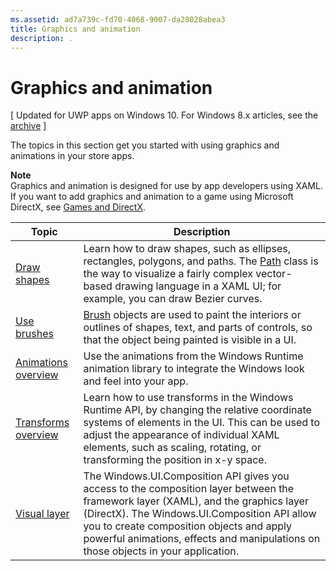 ```yaml
---
ms.assetid: ad7a739c-fd70-4068-9007-da28028abea3
title: Graphics and animation
description: .
---
```

# Graphics and animation

\[ Updated for UWP apps on Windows 10. For Windows 8.x articles, see the [archive](http://go.microsoft.com/fwlink/p/?linkid=619132) \]

The topics in this section get you started with using graphics and animations in your store apps.

**Note**  
Graphics and animation is designed for use by app developers using XAML. If you want to add graphics and animation to a game using Microsoft DirectX, see [Games and DirectX](https://msdn.microsoft.com/library/windows/apps/Mt228375).

 

| Topic | Description |
|-------|-------------|
| [Draw shapes](drawing-shapes.md) | Learn how to draw shapes, such as ellipses, rectangles, polygons, and paths. The [Path](https://msdn.microsoft.com/library/windows/apps/BR243355) class is the way to visualize a fairly complex vector-based drawing language in a XAML UI; for example, you can draw Bezier curves. |
| [Use brushes](using-brushes.md) | [Brush](https://msdn.microsoft.com/library/windows/apps/BR228076) objects are used to paint the interiors or outlines of shapes, text, and parts of controls, so that the object being painted is visible in a UI. |
| [Animations overview](animations-overview.md) | Use the animations from the Windows Runtime animation library to integrate the Windows look and feel into your app. |
| [Transforms overview](transforms-overview.md)  | Learn how to use transforms in the Windows Runtime API, by changing the relative coordinate systems of elements in the UI. This can be used to adjust the appearance of individual XAML elements, such as scaling, rotating, or transforming the position in x-y space. |
| [Visual layer](visual-layer.md) | The Windows.UI.Composition API gives you access to the composition layer between the framework layer (XAML), and the graphics layer (DirectX). The Windows.UI.Composition API allow you to create composition objects and apply powerful animations, effects and manipulations on those objects in your application. |

 

 

 






<!--HONumber=Jun16_HO1-->



